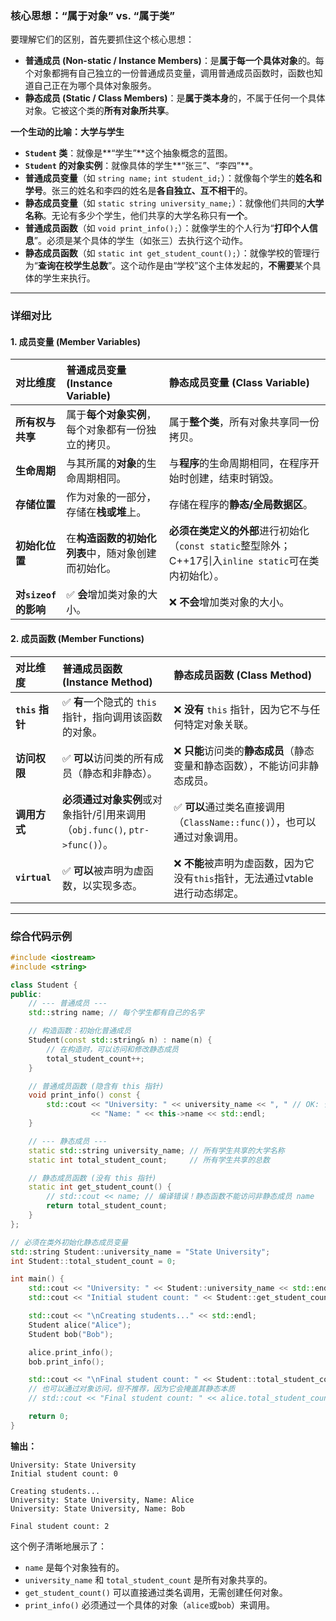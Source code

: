 ### 核心思想：“属于对象” vs. “属于类”

要理解它们的区别，首先要抓住这个核心思想：

  * **普通成员 (Non-static / Instance Members)**：是**属于每一个具体对象**的。每个对象都拥有自己独立的一份普通成员变量，调用普通成员函数时，函数也知道自己正在为哪个具体对象服务。
  * **静态成员 (Static / Class Members)**：是**属于类本身**的，不属于任何一个具体对象。它被这个类的**所有对象所共享**。

**一个生动的比喻：大学与学生**

  * **`Student` 类**：就像是\*\*“学生”\*\*这个抽象概念的蓝图。
  * **`Student` 的对象实例**：就像具体的学生\*\*“张三”、“李四”\*\*。
  * **普通成员变量**（如 `string name;` `int student_id;`）：就像每个学生的**姓名和学号**。张三的姓名和李四的姓名是**各自独立、互不相干**的。
  * **静态成员变量**（如 `static string university_name;`）：就像他们共同的**大学名称**。无论有多少个学生，他们共享的大学名称只有**一个**。
  * **普通成员函数**（如 `void print_info();`）：就像学生的个人行为“**打印个人信息**”。必须是某个具体的学生（如张三）去执行这个动作。
  * **静态成员函数**（如 `static int get_student_count();`）：就像学校的管理行为“**查询在校学生总数**”。这个动作是由“学校”这个主体发起的，**不需要**某个具体的学生来执行。

-----

### 详细对比

#### 1\. 成员变量 (Member Variables)

| 对比维度             | 普通成员变量 (Instance Variable)  | 静态成员变量 (Class Variable)                                               |
| :--------------- | :-------------------------- | :-------------------------------------------------------------------- |
| **所有权与共享**       | 属于**每个对象实例**，每个对象都有一份独立的拷贝。 | 属于**整个类**，所有对象共享同一份拷贝。                                                |
| **生命周期**         | 与其所属的**对象**的生命周期相同。         | 与**程序**的生命周期相同，在程序开始时创建，结束时销毁。                                        |
| **存储位置**         | 作为对象的一部分，存储在**栈或堆**上。       | 存储在程序的**静态/全局数据区**。                                                   |
| **初始化位置**        | 在**构造函数的初始化列表**中，随对象创建而初始化。 | **必须在类定义的外部**进行初始化（`const static`整型除外；C++17引入`inline static`可在类内初始化）。 |
| **对`sizeof`的影响** | ✅ **会**增加类对象的大小。            | ❌ **不会**增加类对象的大小。                                                     |

#### 2\. 成员函数 (Member Functions)

| 对比维度          | 普通成员函数 (Instance Method)                              | 静态成员函数 (Class Method)                            |
| :------------ | :---------------------------------------------------- | :----------------------------------------------- |
| **`this` 指针** | ✅ **有**一个隐式的 `this` 指针，指向调用该函数的对象。                    | ❌ **没有** `this` 指针，因为它不与任何特定对象关联。                |
| **访问权限**      | ✅ **可以**访问类的所有成员（静态和非静态）。                             | ❌ **只能**访问类的**静态成员**（静态变量和静态函数），不能访问非静态成员。       |
| **调用方式**      | **必须通过对象实例**或对象指针/引用来调用（`obj.func()`, `ptr->func()`）。 | ✅ **可以**通过类名直接调用（`ClassName::func()`），也可以通过对象调用。 |
| **`virtual`** | ✅ **可以**被声明为虚函数，以实现多态。                                | ❌ **不能**被声明为虚函数，因为它没有`this`指针，无法通过vtable进行动态绑定。  |

-----

### 综合代码示例

```cpp
#include <iostream>
#include <string>

class Student {
public:
    // --- 普通成员 ---
    std::string name; // 每个学生都有自己的名字

    // 构造函数：初始化普通成员
    Student(const std::string& n) : name(n) {
        // 在构造时，可以访问和修改静态成员
        total_student_count++;
    }

    // 普通成员函数 (隐含有 this 指针)
    void print_info() const {
        std::cout << "University: " << university_name << ", " // OK: 普通函数可以访问静态成员
                  << "Name: " << this->name << std::endl;
    }

    // --- 静态成员 ---
    static std::string university_name; // 所有学生共享的大学名称
    static int total_student_count;     // 所有学生共享的总数

    // 静态成员函数 (没有 this 指针)
    static int get_student_count() {
        // std::cout << name; // 编译错误！静态函数不能访问非静态成员 name
        return total_student_count;
    }
};

// 必须在类外初始化静态成员变量
std::string Student::university_name = "State University";
int Student::total_student_count = 0;

int main() {
    std::cout << "University: " << Student::university_name << std::endl;
    std::cout << "Initial student count: " << Student::get_student_count() << std::endl;

    std::cout << "\nCreating students..." << std::endl;
    Student alice("Alice");
    Student bob("Bob");

    alice.print_info();
    bob.print_info();

    std::cout << "\nFinal student count: " << Student::total_student_count << std::endl;
    // 也可以通过对象访问，但不推荐，因为它会掩盖其静态本质
    // std::cout << "Final student count: " << alice.total_student_count << std::endl;

    return 0;
}
```

**输出：**

```
University: State University
Initial student count: 0

Creating students...
University: State University, Name: Alice
University: State University, Name: Bob

Final student count: 2
```

这个例子清晰地展示了：

  * `name` 是每个对象独有的。
  * `university_name` 和 `total_student_count` 是所有对象共享的。
  * `get_student_count()` 可以直接通过类名调用，无需创建任何对象。
  * `print_info()` 必须通过一个具体的对象（`alice`或`bob`）来调用。